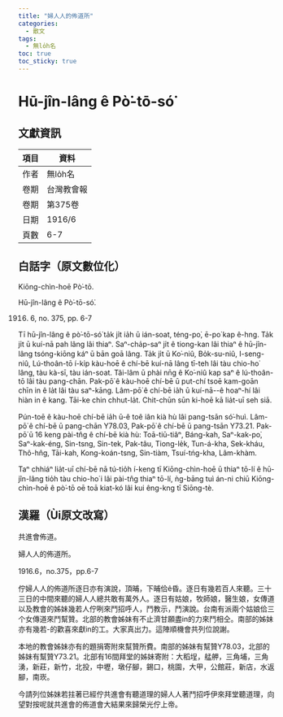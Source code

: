 ```yaml
---
title: "婦人人的佈道所"
categories:
  - 散文
tags:
  - 無lo̍h名
toc: true
toc_sticky: true
---
```


# Hū-jîn-lâng ê Pò͘-tō-só͘

## 文獻資訊

| 項目 | 資料 |
|---|---|
| 作者 | 無lo̍h名 |
| 卷期 | 台灣教會報 |
| 卷期 | 第375卷 |
| 日期 | 1916/6 |
| 頁數 | 6-7 |

## 白話字（原文數位化）

Kiōng-chìn-hoē Pò͘-tō.

Hū-jîn-lâng ê Pò͘-tō-só͘.

1916. 6, no. 375, pp. 6-7

Tī hū-jîn-lâng ê pò͘-tō-só͘ ta̍k ji̍t ia̍h ū ián-soat, téng-po͘, ē-po͘ kap ê-hng. Ta̍k ji̍t ū kuí-nā pah lâng lâi thiaⁿ. Saⁿ-cha̍p-saⁿ ji̍t ê tiong-kan lâi thiaⁿ ê hū-jîn-lâng tsóng-kiōng káⁿ ū bān goā lâng. Ta̍k ji̍t ū Ko͘-niû, Bo̍k-su-niû, I-seng-niû, Lú-thoân-tō í-ki̍p kàu-hoē ê chí-bē kuí-nā lâng tī-teh lâi tàu chio-ho͘ lâng, tàu kà-sī, tàu ián-soat. Tâi-lâm ū phài nn̄g ê Ko͘-niû kap saⁿ ê lú-thoân-tō lâi tàu pang-chān. Pak-pō͘ ê kàu-hoē chí-bē ū put-chí tsoē kam-goān chīn in ê la̍t lâi tàu saⁿ-kāng. Lâm-pō͘ ê chí-bē ia̍h ū kuí-nā--ê hoaⁿ-hí lâi hiàn in ê kang. Tāi-ke chin chhut-la̍t. Chit-chūn sūn ki-hoē kā lia̍t-uī seh siā.

Pún-toē ê kàu-hoē chí-bē ia̍h ū-ê toê iân kià hù lâi pang-tsān só͘-huì. Lâm-pō͘ ê chí-bē ū pang-chān Y78.03, Pak-pō͘ ê chí-bē ū pang-tsān Y73.21. Pak-pō͘ ū 16 keng pài-tn̂g ê chí-bē kià hù: Toā-tiū-tiâⁿ, Báng-kah, Saⁿ-kak-po͘, Saⁿ-kak-éng, Sin-tsng, Sin-tek, Pak-tâu, Tiong-le̍k, Tun-á-kha, Sek-kháu, Thô-hn̂g, Tāi-kah, Kong-koán-tsng, Sin-tiàm, Tsuí-tńg-kha, Lâm-khàm.

Taⁿ chhiáⁿ lia̍t-uī chí-bē nā tú-tio̍h í-keng tī Kiōng-chìn-hoē ū thiaⁿ tō-lí ê hū-jîn-lâng tio̍h tàu chio-ho͘ i lâi pài-tn̂g thiaⁿ tō-lí, ǹg-bāng tuì án-ni chiū Kiōng-chìn-hoē ê pò͘-tō oē toā kiat-kó lâi kui êng-kng tī Siōng-tè.

## 漢羅（Ùi原文改寫）

共進會佈道。

婦人人的佈道所。

1916.6，no.375，pp.6-7

佇婦人人的佈道所逐日亦有演說，頂晡，下晡佮ê昏。逐日有幾若百人來聽。三十三日的中間來聽的婦人人總共敢有萬外人。逐日有姑娘，牧師娘，醫生娘，女傳道以及教會的姊妹幾若人佇咧來鬥招呼人，鬥教示，鬥演說。台南有派兩个姑娘佮三个女傳道來鬥幫贊。北部的教會姊妹有不止濟甘願盡in的力來鬥相仝。南部的姊妹亦有幾若-的歡喜來獻in的工。大家真出力。這陣順機會共列位說謝。

本地的教會姊妹亦有的題捐寄附來幫贊所費。南部的姊妹有幫贊Y78.03，北部的姊妹有幫贊Y73.21。北部有16間拜堂的姊妹寄附：大稻埕，艋舺，三角埔，三角湧，新莊，新竹，北投，中壢，墩仔腳，錫口，桃園，大甲，公館莊，新店，水返腳，南崁。

今請列位姊妹若拄著已經佇共進會有聽道理的婦人人著鬥招呼伊來拜堂聽道理，向望對按呢就共進會的佈道會大結果來歸榮光佇上帝。
